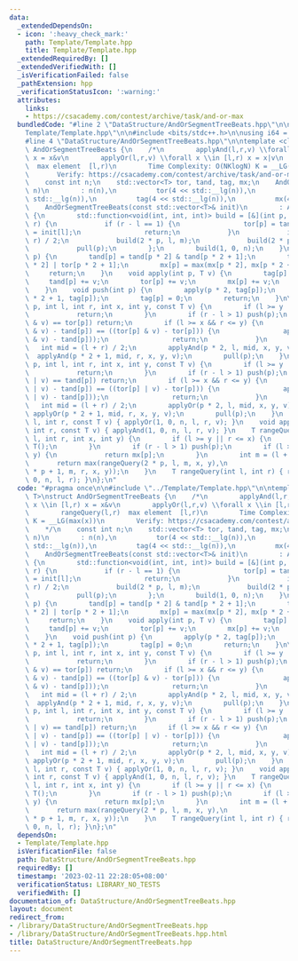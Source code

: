 ```yaml
---
data:
  _extendedDependsOn:
  - icon: ':heavy_check_mark:'
    path: Template/Template.hpp
    title: Template/Template.hpp
  _extendedRequiredBy: []
  _extendedVerifiedWith: []
  _isVerificationFailed: false
  _pathExtension: hpp
  _verificationStatusIcon: ':warning:'
  attributes:
    links:
    - https://csacademy.com/contest/archive/task/and-or-max
  bundledCode: "#line 2 \"DataStructure/AndOrSegmentTreeBeats.hpp\"\n\n#line 2 \"\
    Template/Template.hpp\"\n\n#include <bits/stdc++.h>\n\nusing i64 = std::int64_t;\n\
    #line 4 \"DataStructure/AndOrSegmentTreeBeats.hpp\"\n\ntemplate <class T>\nstruct\
    \ AndOrSegmentTreeBeats {\n    /*\n        applyAnd(l,r,v) \\forall x \\in [l,r)\
    \ x = x&v\n        applyOr(l,r,v) \\forall x \\in [l,r) x = x|v\n        rangeQuery(l,r)\
    \  max element  [l,r)\n        Time Complexity: O(NKlogN) K = __LG(max(x))\n \
    \       Verify: https://csacademy.com/contest/archive/task/and-or-max\n    */\n\
    \    const int n;\n    std::vector<T> tor, tand, tag, mx;\n    AndOrSegmentTreeBeats(int\
    \ n)\n        : n(n),\n          tor(4 << std::__lg(n)),\n          tand(4 <<\
    \ std::__lg(n)),\n          tag(4 << std::__lg(n)),\n          mx(4 << std::__lg(n)){};\n\
    \    AndOrSegmentTreeBeats(const std::vector<T>& init)\n        : AndOrSegmentTreeBeats(init.size())\
    \ {\n        std::function<void(int, int, int)> build = [&](int p, int l, int\
    \ r) {\n            if (r - l == 1) {\n                tor[p] = tand[p] = mx[p]\
    \ = init[l];\n                return;\n            }\n            int m = (l +\
    \ r) / 2;\n            build(2 * p, l, m);\n            build(2 * p + 1, m, r);\n\
    \            pull(p);\n        };\n        build(1, 0, n);\n    }\n    void pull(int\
    \ p) {\n        tand[p] = tand[p * 2] & tand[p * 2 + 1];\n        tor[p] = tor[p\
    \ * 2] | tor[p * 2 + 1];\n        mx[p] = max(mx[p * 2], mx[p * 2 + 1]);\n   \
    \     return;\n    }\n    void apply(int p, T v) {\n        tag[p] += v;\n   \
    \     tand[p] += v;\n        tor[p] += v;\n        mx[p] += v;\n        return;\n\
    \    }\n    void push(int p) {\n        apply(p * 2, tag[p]);\n        apply(p\
    \ * 2 + 1, tag[p]);\n        tag[p] = 0;\n        return;\n    }\n\n    void applyAnd(int\
    \ p, int l, int r, int x, int y, const T v) {\n        if (l >= y || r <= x) {\n\
    \            return;\n        }\n        if (r - l > 1) push(p);\n        if ((tor[p]\
    \ & v) == tor[p]) return;\n        if (l >= x && r <= y) {\n            if (((tand[p]\
    \ & v) - tand[p]) == ((tor[p] & v) - tor[p])) {\n                apply(p, ((tand[p]\
    \ & v) - tand[p]));\n                return;\n            }\n        }\n     \
    \   int mid = (l + r) / 2;\n        applyAnd(p * 2, l, mid, x, y, v);\n      \
    \  applyAnd(p * 2 + 1, mid, r, x, y, v);\n        pull(p);\n    }\n    void applyOr(int\
    \ p, int l, int r, int x, int y, const T v) {\n        if (l >= y || r <= x) {\n\
    \            return;\n        }\n        if (r - l > 1) push(p);\n        if ((tand[p]\
    \ | v) == tand[p]) return;\n        if (l >= x && r <= y) {\n            if (((tand[p]\
    \ | v) - tand[p]) == ((tor[p] | v) - tor[p])) {\n                apply(p, ((tand[p]\
    \ | v) - tand[p]));\n                return;\n            }\n        }\n     \
    \   int mid = (l + r) / 2;\n        applyOr(p * 2, l, mid, x, y, v);\n       \
    \ applyOr(p * 2 + 1, mid, r, x, y, v);\n        pull(p);\n    }\n    void applyOr(int\
    \ l, int r, const T v) { applyOr(1, 0, n, l, r, v); }\n    void applyAnd(int l,\
    \ int r, const T v) { applyAnd(1, 0, n, l, r, v); }\n    T rangeQuery(int p, int\
    \ l, int r, int x, int y) {\n        if (l >= y || r <= x) {\n            return\
    \ T();\n        }\n        if (r - l > 1) push(p);\n        if (l >= x && r <=\
    \ y) {\n            return mx[p];\n        }\n        int m = (l + r) / 2;\n \
    \       return max(rangeQuery(2 * p, l, m, x, y),\n                   rangeQuery(2\
    \ * p + 1, m, r, x, y));\n    }\n    T rangeQuery(int l, int r) { return rangeQuery(1,\
    \ 0, n, l, r); }\n};\n"
  code: "#pragma once\n\n#include \"../Template/Template.hpp\"\n\ntemplate <class\
    \ T>\nstruct AndOrSegmentTreeBeats {\n    /*\n        applyAnd(l,r,v) \\forall\
    \ x \\in [l,r) x = x&v\n        applyOr(l,r,v) \\forall x \\in [l,r) x = x|v\n\
    \        rangeQuery(l,r)  max element  [l,r)\n        Time Complexity: O(NKlogN)\
    \ K = __LG(max(x))\n        Verify: https://csacademy.com/contest/archive/task/and-or-max\n\
    \    */\n    const int n;\n    std::vector<T> tor, tand, tag, mx;\n    AndOrSegmentTreeBeats(int\
    \ n)\n        : n(n),\n          tor(4 << std::__lg(n)),\n          tand(4 <<\
    \ std::__lg(n)),\n          tag(4 << std::__lg(n)),\n          mx(4 << std::__lg(n)){};\n\
    \    AndOrSegmentTreeBeats(const std::vector<T>& init)\n        : AndOrSegmentTreeBeats(init.size())\
    \ {\n        std::function<void(int, int, int)> build = [&](int p, int l, int\
    \ r) {\n            if (r - l == 1) {\n                tor[p] = tand[p] = mx[p]\
    \ = init[l];\n                return;\n            }\n            int m = (l +\
    \ r) / 2;\n            build(2 * p, l, m);\n            build(2 * p + 1, m, r);\n\
    \            pull(p);\n        };\n        build(1, 0, n);\n    }\n    void pull(int\
    \ p) {\n        tand[p] = tand[p * 2] & tand[p * 2 + 1];\n        tor[p] = tor[p\
    \ * 2] | tor[p * 2 + 1];\n        mx[p] = max(mx[p * 2], mx[p * 2 + 1]);\n   \
    \     return;\n    }\n    void apply(int p, T v) {\n        tag[p] += v;\n   \
    \     tand[p] += v;\n        tor[p] += v;\n        mx[p] += v;\n        return;\n\
    \    }\n    void push(int p) {\n        apply(p * 2, tag[p]);\n        apply(p\
    \ * 2 + 1, tag[p]);\n        tag[p] = 0;\n        return;\n    }\n\n    void applyAnd(int\
    \ p, int l, int r, int x, int y, const T v) {\n        if (l >= y || r <= x) {\n\
    \            return;\n        }\n        if (r - l > 1) push(p);\n        if ((tor[p]\
    \ & v) == tor[p]) return;\n        if (l >= x && r <= y) {\n            if (((tand[p]\
    \ & v) - tand[p]) == ((tor[p] & v) - tor[p])) {\n                apply(p, ((tand[p]\
    \ & v) - tand[p]));\n                return;\n            }\n        }\n     \
    \   int mid = (l + r) / 2;\n        applyAnd(p * 2, l, mid, x, y, v);\n      \
    \  applyAnd(p * 2 + 1, mid, r, x, y, v);\n        pull(p);\n    }\n    void applyOr(int\
    \ p, int l, int r, int x, int y, const T v) {\n        if (l >= y || r <= x) {\n\
    \            return;\n        }\n        if (r - l > 1) push(p);\n        if ((tand[p]\
    \ | v) == tand[p]) return;\n        if (l >= x && r <= y) {\n            if (((tand[p]\
    \ | v) - tand[p]) == ((tor[p] | v) - tor[p])) {\n                apply(p, ((tand[p]\
    \ | v) - tand[p]));\n                return;\n            }\n        }\n     \
    \   int mid = (l + r) / 2;\n        applyOr(p * 2, l, mid, x, y, v);\n       \
    \ applyOr(p * 2 + 1, mid, r, x, y, v);\n        pull(p);\n    }\n    void applyOr(int\
    \ l, int r, const T v) { applyOr(1, 0, n, l, r, v); }\n    void applyAnd(int l,\
    \ int r, const T v) { applyAnd(1, 0, n, l, r, v); }\n    T rangeQuery(int p, int\
    \ l, int r, int x, int y) {\n        if (l >= y || r <= x) {\n            return\
    \ T();\n        }\n        if (r - l > 1) push(p);\n        if (l >= x && r <=\
    \ y) {\n            return mx[p];\n        }\n        int m = (l + r) / 2;\n \
    \       return max(rangeQuery(2 * p, l, m, x, y),\n                   rangeQuery(2\
    \ * p + 1, m, r, x, y));\n    }\n    T rangeQuery(int l, int r) { return rangeQuery(1,\
    \ 0, n, l, r); }\n};\n"
  dependsOn:
  - Template/Template.hpp
  isVerificationFile: false
  path: DataStructure/AndOrSegmentTreeBeats.hpp
  requiredBy: []
  timestamp: '2023-02-11 22:28:05+08:00'
  verificationStatus: LIBRARY_NO_TESTS
  verifiedWith: []
documentation_of: DataStructure/AndOrSegmentTreeBeats.hpp
layout: document
redirect_from:
- /library/DataStructure/AndOrSegmentTreeBeats.hpp
- /library/DataStructure/AndOrSegmentTreeBeats.hpp.html
title: DataStructure/AndOrSegmentTreeBeats.hpp
---
```

